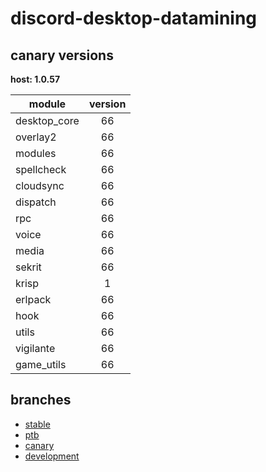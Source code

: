 # discord-desktop-datamining

## canary versions

**host: 1.0.57**

| module | version |
| ------ | :-----: |
| desktop_core | 66 |
| overlay2 | 66 |
| modules | 66 |
| spellcheck | 66 |
| cloudsync | 66 |
| dispatch | 66 |
| rpc | 66 |
| voice | 66 |
| media | 66 |
| sekrit | 66 |
| krisp | 1 |
| erlpack | 66 |
| hook | 66 |
| utils | 66 |
| vigilante | 66 |
| game_utils | 66 |

## branches

- [stable](https://github.com/OpenAsar/discord-desktop-datamining/tree/stable)
- [ptb](https://github.com/OpenAsar/discord-desktop-datamining/tree/ptb)
- [canary](https://github.com/OpenAsar/discord-desktop-datamining/tree/canary)
- [development](https://github.com/OpenAsar/discord-desktop-datamining/tree/development)
